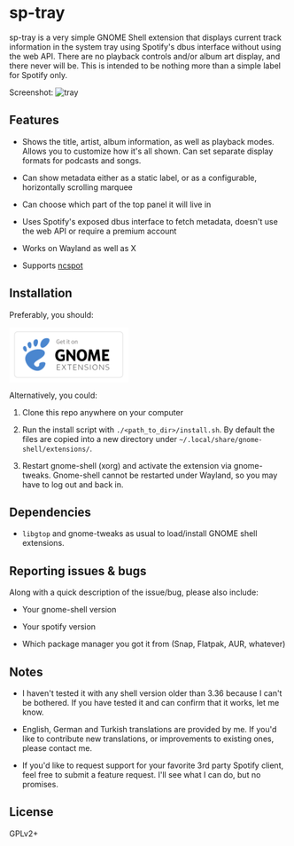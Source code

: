 # sp-tray

sp-tray is a very simple GNOME Shell extension that displays current track information in the system tray using Spotify's dbus interface without using the web API. There are no playback controls and/or album art display, and there never will be. This is intended to be nothing more than a simple label for Spotify only.

Screenshot:
![tray](https://raw.githubusercontent.com/esenliyim/sp-tray/multi-gtk/example.png)

## Features

- Shows the title, artist, album information, as well as playback modes. Allows you to customize how it's all shown. Can set separate display formats for podcasts and songs.

- Can show metadata either as a static label, or as a configurable, horizontally scrolling marquee

- Can choose which part of the top panel it will live in

- Uses Spotify's exposed dbus interface to fetch metadata, doesn't use the web API or require a premium account

- Works on Wayland as well as X

- Supports [ncspot](https://github.com/hrkfdn/ncspot)

## Installation

Preferably, you should:

[<img src="https://raw.githubusercontent.com/andyholmes/gnome-shell-extensions-badge/master/get-it-on-ego.svg?sanitize=true" alt="Get it on GNOME Extensions" height="100" align="middle">][extlink]

Alternatively, you could:

1. Clone this repo anywhere on your computer

2. Run the install script with `./<path_to_dir>/install.sh`. By default the files are copied into a new directory under `~/.local/share/gnome-shell/extensions/`.

3. Restart gnome-shell (xorg) and activate the extension via gnome-tweaks. Gnome-shell cannot be restarted under Wayland, so you may have to log out and back in.

## Dependencies

- `libgtop` and gnome-tweaks as usual to load/install GNOME shell extensions.

## Reporting issues & bugs

Along with a quick description of the issue/bug, please also include:

- Your gnome-shell version

- Your spotify version

- Which package manager you got it from (Snap, Flatpak, AUR, whatever)

## Notes

- I haven't tested it with any shell version older than 3.36 because I can't be bothered. If you have tested it and can confirm that it works, let me know.

- English, German and Turkish translations are provided by me. If you'd like to contribute new translations, or improvements to existing ones, please contact me.

- If you'd like to request support for your favorite 3rd party Spotify client, feel free to submit a feature request. I'll see what I can do, but no promises.

## License

GPLv2+

[extlink]: https://extensions.gnome.org/extension/4472/spotify-tray/
